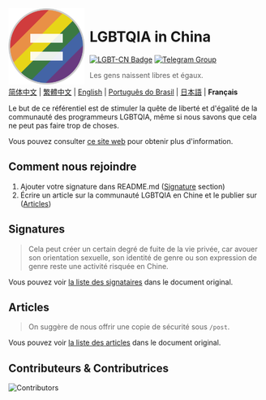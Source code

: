 <img width="150" height="150" align="left" style="float: left; margin: 0 10px 0 0;" alt="LGBT-CN logo" src="https://github.com/LGBT-CN/logo/raw/master/v2/logo.svg">

# LGBTQIA in China

[![LGBT-CN Badge](https://img.shields.io/badge/Support-LGBTQIA-FF0000?style=flat-square)](https://git.io/JfJiO)
[![Telegram Group](https://img.shields.io/badge/Telegram-LGBTCN-FFA500.svg?style=flat-square)](https://t.me/LGBTCN)
> Les gens naissent libres et égaux.

[简体中文](./../README.md) | [繁體中文](./zh-TW.md) | [English](./en-GB.md) | [Português do Brasil](./pt-BR.md) | [日本語](./ja-JP.md) | **Français**

Le but de ce référentiel est de stimuler la quête de liberté et d'égalité de la communauté des programmeurs LGBTQIA, même si nous savons que cela ne peut pas faire trop de choses.

Vous pouvez consulter [ce site web](https://lgbt-cn.github.io/page/fr-FR.html) pour obtenir plus d'information.

## Comment nous rejoindre

1. Ajouter votre signature dans README.md ([Signature](../README.md#署名) section)
2. Écrire un article sur la communauté LGBTQIA en Chine et le publier sur ([Articles](./README.md#文章))

## Signatures

> Cela peut créer un certain degré de fuite de la vie privée, car avouer son orientation sexuelle, son identité de genre ou son expression de genre reste une activité risquée en Chine.

Vous pouvez voir [la liste des signataires](../README.md#署名) dans le document original.

## Articles

> On suggère de nous offrir une copie de sécurité sous `/post`.

Vous pouvez voir [la liste des articles](../README.md#文章) dans le document original.

## Contributeurs & Contributrices

![Contributors](https://contrib.rocks/image?repo=LGBT-CN/LGBTQIA-In-China)
